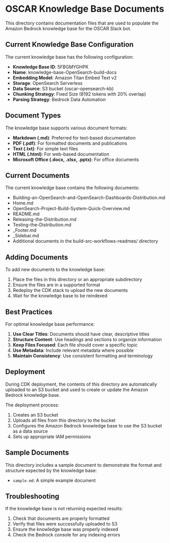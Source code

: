 # OSCAR Knowledge Base Documents

This directory contains documentation files that are used to populate the Amazon Bedrock knowledge base for the OSCAR Slack bot.

## Current Knowledge Base Configuration

The current knowledge base has the following configuration:

- **Knowledge Base ID**: 5FBGMYGHPK
- **Name**: knowledge-base-OpenSearch-build-docs
- **Embedding Model**: Amazon Titan Embed Text v2
- **Storage**: OpenSearch Serverless
- **Data Source**: S3 bucket (oscar-opensearch-kb)
- **Chunking Strategy**: Fixed Size (8192 tokens with 20% overlap)
- **Parsing Strategy**: Bedrock Data Automation

## Document Types

The knowledge base supports various document formats:

- **Markdown (.md)**: Preferred for text-based documentation
- **PDF (.pdf)**: For formatted documents and publications
- **Text (.txt)**: For simple text files
- **HTML (.html)**: For web-based documentation
- **Microsoft Office (.docx, .xlsx, .pptx)**: For office documents

## Current Documents

The current knowledge base contains the following documents:

- Building-an-OpenSearch-and-OpenSearch-Dashboards-Distribution.md
- Home.md
- OpenSearch-Project-Build-System-Quick-Overview.md
- README.md
- Releasing-the-Distribution.md
- Testing-the-Distribution.md
- _Footer.md
- _Sidebar.md
- Additional documents in the build-src-workflows-readmes/ directory

## Adding Documents

To add new documents to the knowledge base:

1. Place the files in this directory or an appropriate subdirectory
2. Ensure the files are in a supported format
3. Redeploy the CDK stack to upload the new documents
4. Wait for the knowledge base to be reindexed

## Best Practices

For optimal knowledge base performance:

1. **Use Clear Titles**: Documents should have clear, descriptive titles
2. **Structure Content**: Use headings and sections to organize information
3. **Keep Files Focused**: Each file should cover a specific topic
4. **Use Metadata**: Include relevant metadata where possible
5. **Maintain Consistency**: Use consistent formatting and terminology

## Deployment

During CDK deployment, the contents of this directory are automatically uploaded to an S3 bucket and used to create or update the Amazon Bedrock knowledge base.

The deployment process:

1. Creates an S3 bucket
2. Uploads all files from this directory to the bucket
3. Configures the Amazon Bedrock knowledge base to use the S3 bucket as a data source
4. Sets up appropriate IAM permissions

## Sample Documents

This directory includes a sample document to demonstrate the format and structure expected by the knowledge base:

- `sample.md`: A simple example document

## Troubleshooting

If the knowledge base is not returning expected results:

1. Check that documents are properly formatted
2. Verify that files were successfully uploaded to S3
3. Ensure the knowledge base was properly indexed
4. Check the Bedrock console for any indexing errors